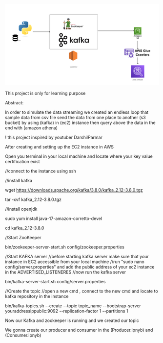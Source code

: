 ![alt text](https://github.com/devferno/kafka_stock_market/blob/main/architecture.jpg?raw=true)

This project is only for learning purpose

Abstract:

In order to simulate the data streaming 
we created an endless loop that sample data from csv file 
send the data from one place to another (s3 bucket) 
by using (kafka) in (ec2) instance
then query above the data in the end with (amazon athena)

! this project inspired by youtuber DarshilParmar


After creating and setting up the EC2 instance in AWS
    
Open you terminal in your local machine and locate where your key value certification exist 

//connect to the instance using ssh

//install kafka

wget https://downloads.apache.org/kafka/3.8.0/kafka_2.12-3.8.0.tgz

tar -xvf kafka_2.12-3.8.0.tgz

//install openjdk

sudo yum install java-17-amazon-corretto-devel

cd kafka_2.12-3.8.0

//Start ZooKeeper

bin/zookeeper-server-start.sh config/zookeeper.properties

//Start KAFKA server
//before starting kafka server make sure that your instance in EC2 accessible from your local machine
//run "sudo nano config/server.properties" and add the public address of your ec2 instance in the ADVERTISED_LISTENERES
//now run the kafka server

bin/kafka-server-start.sh config/server.properties

//Create the topic
//open a new cmd , connect to the new cmd and locate to kafka repository in the instance

bin/kafka-topics.sh --create --topic topic_name --bootstrap-server youraddressippublic:9092 --replication-factor 1 --partitions 1

Now our Kafka and zookeeper is running and we created our topic

We gonna create our producer and consumer in the (Producer.ipnyb) and (Consumer.ipnyb) 

